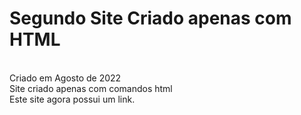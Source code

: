 <h1> Segundo Site Criado apenas com HTML</h1>
<br>
Criado em Agosto de 2022
<br>
Site criado apenas com comandos html
<br>
Este site agora possui um link.
